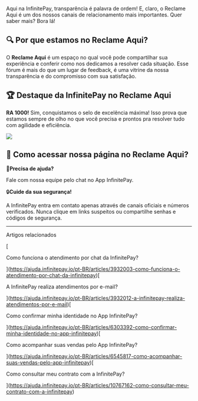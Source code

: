 Aqui na InfinitePay, transparência é palavra de ordem! E, claro, o Reclame Aqui é um dos nossos canais de relacionamento mais importantes. Quer saber mais? Bora lá!

## 🔍 **Por que estamos no Reclame Aqui?**

O **Reclame Aqui** é um espaço no qual você pode compartilhar sua experiência e conferir como nos dedicamos a resolver cada situação. Esse fórum é mais do que um lugar de feedback, é uma vitrine da nossa transparência e do compromisso com sua satisfação.

## 🏆 **Destaque da InfinitePay no Reclame Aqui**

**RA 1000!** Sim, conquistamos o selo de excelência máxima! Isso prova que estamos sempre de olho no que você precisa e prontos pra resolver tudo com agilidade e eficiência.

[![](https://downloads.intercomcdn.com/i/o/cq9sxxvy/1334423096/32a51d98ad1dfbd0edd98dcc3658/image%2B-282-29.png?expires=1756088100&signature=55926745e8003144f09ec8e098fb1fe49b7c486e6eda3c040b69e60bf3a05adf&req=dSMkEs18noFWX%2FMW1HO4zVpuM%2FhSit5nAQB9qw0YyHSMAmYWkLL8vQHXyi9a%0A3%2FoT4NzDEDbq4QwEeKU%3D%0A)](https://downloads.intercomcdn.com/i/o/cq9sxxvy/1334423096/32a51d98ad1dfbd0edd98dcc3658/image%2B-282-29.png?expires=1756088100&signature=55926745e8003144f09ec8e098fb1fe49b7c486e6eda3c040b69e60bf3a05adf&req=dSMkEs18noFWX%2FMW1HO4zVpuM%2FhSit5nAQB9qw0YyHSMAmYWkLL8vQHXyi9a%0A3%2FoT4NzDEDbq4QwEeKU%3D%0A)

## 📣 **Como acessar nossa página no Reclame Aqui?**

🔔**Precisa de ajuda?**

Fale com nossa equipe pelo chat no App InfinitePay.

🔒**Cuide da sua segurança!**

A InfinitePay entra em contato apenas através de canais oficiais e números verificados. Nunca clique em links suspeitos ou compartilhe senhas e códigos de segurança.

___

Artigos relacionados

[

Como funciona o atendimento por chat da InfinitePay?

](https://ajuda.infinitepay.io/pt-BR/articles/3932003-como-funciona-o-atendimento-por-chat-da-infinitepay)[

A InfinitePay realiza atendimentos por e-mail?

](https://ajuda.infinitepay.io/pt-BR/articles/3932012-a-infinitepay-realiza-atendimentos-por-e-mail)[

Como confirmar minha identidade no App InfinitePay?

](https://ajuda.infinitepay.io/pt-BR/articles/6303392-como-confirmar-minha-identidade-no-app-infinitepay)[

Como acompanhar suas vendas pelo App InfinitePay?

](https://ajuda.infinitepay.io/pt-BR/articles/6545817-como-acompanhar-suas-vendas-pelo-app-infinitepay)[

Como consultar meu contrato com a InfinitePay?

](https://ajuda.infinitepay.io/pt-BR/articles/10767162-como-consultar-meu-contrato-com-a-infinitepay)